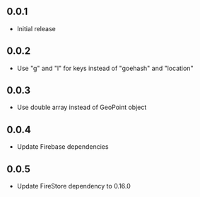 ## 0.0.1

* Initial release

## 0.0.2

* Use "g" and "l" for keys instead of "goehash" and "location"

## 0.0.3

* Use double array instead of GeoPoint object

## 0.0.4

* Update Firebase dependencies

## 0.0.5

* Update FireStore dependency to 0.16.0
